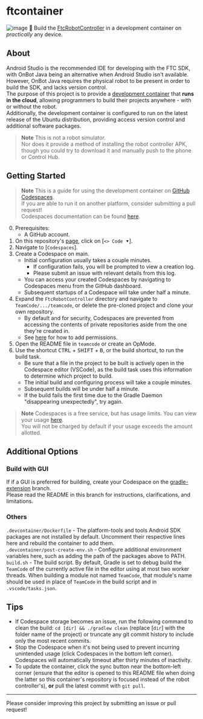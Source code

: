 # ftcontainer
![image](https://user-images.githubusercontent.com/92550885/232341709-e8e35d97-c334-4ab5-a9e5-e60363a2a2d7.png)
🔨 Build the [FtcRobotController](https://github.com/FIRST-Tech-Challenge/FtcRobotController) in a development container on *practically* any device.

## About
Android Studio is the recommended IDE for developing with the FTC SDK, with OnBot Java being an alternative when Android Studio isn't available.  
However, OnBot Java requires the physical robot to be present in order to build the SDK, and lacks version control.  
The purpose of this project is to provide a [development container](https://docs.github.com/en/codespaces/setting-up-your-project-for-codespaces/adding-a-dev-container-configuration/introduction-to-dev-containers) that **runs in the cloud**, allowing programmers to build their projects anywhere - with or without the robot.  
Additionally, the development container is configured to run on the latest release of the Ubuntu distribution, providing access version control and additional software packages.  
> **Note**
> This is not a robot simulator.  
> Nor does it provide a method of installing the robot controller APK, though you could try to download it and manually push to the phone or Control Hub.

## Getting Started
> **Note**
> This is a guide for using the development container on [GitHub Codespaces](https://github.com/features/codespaces).  
> If you are able to run it on another platform, consider submitting a pull request!  
> Codespaces documentation can be found [here](https://docs.github.com/en/codespaces).
0. Prerequisites:
    - A GitHub account.
1. On this repository's [page](https://github.com/8696-Trobotix/ftcontainer), click on [`<> Code ⯆`].
2. Navigate to [`Codespaces`].
3. Create a Codespace on main.
    - Initial configuration usually takes a couple minutes.
        - If configuration fails, you will be prompted to view a creation log.
        - Please submit an issue with relevant details from this log.
    - You can access your created Codespaces by navigating to Codespaces menu from the GitHub dashboard.
    - Subsequent startups of a Codespace will take under half a minute.
4. Expand the `FtcRobotController` directory and navigate to `TeamCode/.../teamcode`, or delete the pre-cloned project and clone your own repository.
    - By default and for security, Codespaces are prevented from accessing the contents of private repositories aside from the one they're created in.
    - See [here](https://docs.github.com/en/codespaces/managing-your-codespaces/managing-repository-access-for-your-codespaces) for how to add permissions.
5. Open the README file in `teamcode` or create an OpMode.
6. Use the shortcut <kbd>CTRL</kbd> + <kbd>SHIFT</kbd> + <kbd>B</kbd>, or the build shortcut, to run the build task.
    - Be sure that a file in the project to be built is actively open in the Codespace editor (VSCode), as the build task uses this information to determine which project to build.
    - The initial build and configuring process will take a couple minutes.
    - Subsequent builds will be under half a minute.
    - If the build fails the first time due to the Gradle Daemon "disappearing unexpectedly", try again.
> **Note**
> Codespaces is a free service, but has usage limits. You can view your usage [here](https://github.com/settings/billing).  
> You will not be charged by default if your usage exceeds the amount allotted.

## Additional Options
### Build with GUI
If if a GUI is preferred for building, create your Codespace on the [gradle-extension](https://github.com/8696-Trobotix/ftcontainer/tree/gradle-extension) branch.  
Please read the README in this branch for instructions, clarifications, and limitations.
### Others
`.devcontainer/Dockerfile` - The platform-tools and tools Android SDK packages are not installed by default. Uncomment their respective lines here and rebuild the container to add them.  
`.devcontainer/post-create-env.sh` - Configure additional environment variables here, such as adding the path of the packages above to PATH.  
`build.sh` - The build script. By default, Gradle is set to debug build the `TeamCode` of the currently active file in the editor using at most two worker threads. When building a module not named `TeamCode`, that module's name should be used in place of `TeamCode` in the build script and in `.vscode/tasks.json`.

## Tips
- If Codespace storage becomes an issue, run the following command to clean the build: `cd [dir] && ./gradlew clean` (replace [`dir`] with the folder name of the project) or truncate any git commit history to include only the most recent commits.
- Stop the Codespace when it's not being used to prevent incurring unintended usage (click Codespaces in the bottom left corner). Codespaces will automatically timeout after thirty minutes of inactivity.
- To update the container, click the sync button near the bottom-left corner (ensure that the editor is opened to this README file when doing the latter so this container's repository is focused instead of the robot controller's), **or** pull the latest commit with `git pull`.

___

Please consider improving this project by submitting an issue or pull request!
